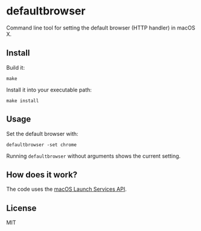 defaultbrowser
==============

Command line tool for setting the default browser (HTTP handler) in macOS X.

Install
-------

Build it:

```
make
```

Install it into your executable path:

```
make install
```

Usage
-----

Set the default browser with:

```
defaultbrowser -set chrome
```

Running `defaultbrowser` without arguments shows the current setting.

How does it work?
-----------------

The code uses the [macOS Launch Services API](https://developer.apple.com/documentation/coreservices/launch_services).

License
-------

MIT

